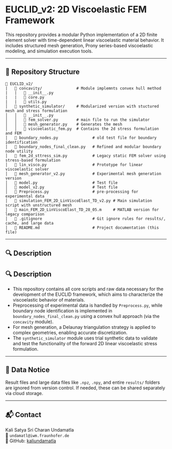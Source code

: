 # EUCLID_v2: 2D Viscoelastic FEM Framework

This repository provides a modular Python implementation of a 2D finite element solver with time-dependent linear viscoelastic material behavior. It includes structured mesh generation, Prony series-based viscoelastic modeling, and simulation execution tools.

---

## 📁 Repository Structure

```
📁 EUCLID_v2/
|   📁 concavity/               # Module implemnts convex hull method 
|   |   📄 __init__.py   
|   |   📄 core.py
|   |   📄 utils.py         
│   📁 synthetic_simulator/     # Modularized version with stuctured mesh and stress formulation
│   │   📄 __init__.py                 
│   │   📄 fem_solver.py        # main file to run the simulator
│   │   📄 mesh_generator.py    # Generates the mesh    
│   │   📄 viscoelastic_fem.py  # Contains the 2d stress formulation and FEM 
│   📄 boundary_nodes.py               # old test file for boundary identification
│   📄 boundary_nodes_final_clean.py   # Refined and modular boundary node utility 
│   📄 fem_2d_sttress_sim.py           # Legacy static FEM solver using stress-based formulation
│   📄 lin_visco.py                    # Prototype for linear viscoelastic solver
│   📄 mesh_generator_v2.py            # Experimental mesh generation version
│   📄 model.py                        # Test file
│   📄 model_v2.py                     # Test file
│   📄 Preprocess.py                   # pre-processing for experimental data
│   📄 simulation_FEM_2D_LinViscoElast_TD_v2.py # Main simulation script with unstructured mesh
│   📄 main_FEM_2D_LinViscoElast_TD_28_05.m     # MATLAB version for legacy comparison
│   📄 .gitignore                      # Git ignore rules for results/, cache, and large data
│   📄 README.md                       # Project documentation (this file)
```

---

## 🔍 Description

## 🔍 Description

- This repository contains all core scripts and raw data necessary for the development of the EUCLID framework, which aims to characterize the viscoelastic behavior of materials.
- Preprocessing of experimental data is handled by `Preprocess.py`, while boundary node identification is implemented in `boundary_nodes_final_clean.py` using a convex hull approach (via the `concavity` module).
- For mesh generation, a Delaunay triangulation strategy is applied to complex geometries, enabling accurate discretization.
- The `synthetic_simulator` module uses trial synthetic data to validate and test the functionality of the forward 2D linear viscoelastic stress formulation.


---

## 🚫 Data Notice

Result files and large data files like `.npz`, `.npy`, and entire `results/` folders are ignored from version control. If needed, these can be shared separately via cloud storage.

---

## 📬 Contact

Kali Satya Sri Charan Undamatla  
📧 `undamatl@iwm.fraunhofer.de`  
🔗 GitHub: [kaliundamatla](https://github.com/kaliundamatla)
